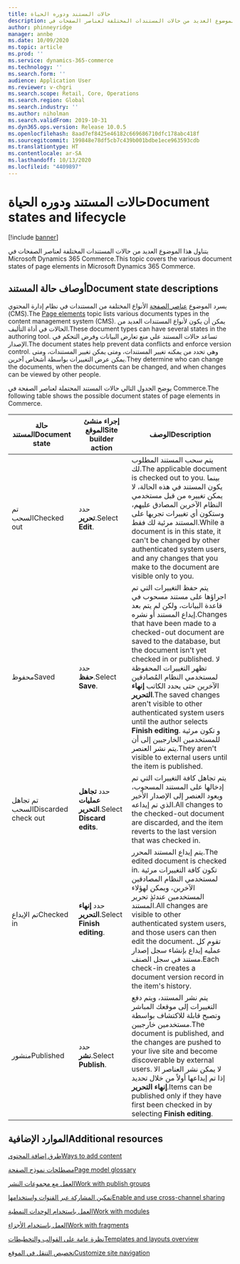 ```yaml
---
title: حالات المستند ودوره الحياة
description: يتناول هذا الموضوع العديد من حالات المستندات المختلفة لعناصر الصفحات في Microsoft Dynamics 365 Commerce.
author: phinneyridge
manager: annbe
ms.date: 10/09/2020
ms.topic: article
ms.prod: ''
ms.service: dynamics-365-commerce
ms.technology: ''
ms.search.form: ''
audience: Application User
ms.reviewer: v-chgri
ms.search.scope: Retail, Core, Operations
ms.search.region: Global
ms.search.industry: ''
ms.author: niholman
ms.search.validFrom: 2019-10-31
ms.dyn365.ops.version: Release 10.0.5
ms.openlocfilehash: 8aad7ef8425e46182c669686710dfc178abc418f
ms.sourcegitcommit: 199848e78df5cb7c439b001bdbe1ece963593cdb
ms.translationtype: HT
ms.contentlocale: ar-SA
ms.lasthandoff: 10/13/2020
ms.locfileid: "4409897"
---
```

# <a name="document-states-and-lifecycle"></a><span data-ttu-id="58616-103">حالات المستند ودوره الحياة</span><span class="sxs-lookup"><span data-stu-id="58616-103">Document states and lifecycle</span></span>

[!include [banner](includes/banner.md)]

<span data-ttu-id="58616-104">يتناول هذا الموضوع العديد من حالات المستندات المختلفة لعناصر الصفحات في Microsoft Dynamics 365 Commerce.</span><span class="sxs-lookup"><span data-stu-id="58616-104">This topic covers the various document states of page elements in Microsoft Dynamics 365 Commerce.</span></span>

## <a name="document-state-descriptions"></a><span data-ttu-id="58616-105">أوصاف حالة المستند</span><span class="sxs-lookup"><span data-stu-id="58616-105">Document state descriptions</span></span>

<span data-ttu-id="58616-106">يسرد الموضوع [عناصر الصفحة](page-elements-overview.md) الأنواع المختلفة من المستندات في نظام إدارة المحتوي (CMS).</span><span class="sxs-lookup"><span data-stu-id="58616-106">The [Page elements](page-elements-overview.md) topic lists various documents types in the content management system (CMS).</span></span> <span data-ttu-id="58616-107">يمكن أن يكون لأنواع المستندات العديد من الحالات في أداة التأليف.</span><span class="sxs-lookup"><span data-stu-id="58616-107">These document types can have several states in the authoring tool.</span></span> <span data-ttu-id="58616-108">تساعد حالات المستند علي منع تعارض البيانات وفرض التحكم في الإصدار.</span><span class="sxs-lookup"><span data-stu-id="58616-108">The document states help prevent data conflicts and enforce version control.</span></span> <span data-ttu-id="58616-109">وهي تحدد من يمكنه تغيير المستندات، ومتى يمكن تغيير المستندات، ومتى يمكن عرض التغييرات بواسطة أشخاص آخرين.</span><span class="sxs-lookup"><span data-stu-id="58616-109">They determine who can change the documents, when the documents can be changed, and when changes can be viewed by other people.</span></span>

<span data-ttu-id="58616-110">يوضح الجدول التالي حالات المستند المحتملة لعناصر الصفحة في Commerce.</span><span class="sxs-lookup"><span data-stu-id="58616-110">The following table shows the possible document states of page elements in Commerce.</span></span>

| <span data-ttu-id="58616-111">حالة المستند</span><span class="sxs-lookup"><span data-stu-id="58616-111">Document state</span></span>      | <span data-ttu-id="58616-112">إجراء منشئ الموقع</span><span class="sxs-lookup"><span data-stu-id="58616-112">Site builder action</span></span>        | <span data-ttu-id="58616-113">‏‏الوصف</span><span class="sxs-lookup"><span data-stu-id="58616-113">Description</span></span>                                                  |
| ------------------- | -------------------------- | ------------------------------------------------------------ |
| <span data-ttu-id="58616-114">تم السحب</span><span class="sxs-lookup"><span data-stu-id="58616-114">Checked out</span></span>         | <span data-ttu-id="58616-115">حدد **تحرير**.</span><span class="sxs-lookup"><span data-stu-id="58616-115">Select **Edit**.</span></span>           | <span data-ttu-id="58616-116">يتم سحب المستند المطلوب لك.</span><span class="sxs-lookup"><span data-stu-id="58616-116">The applicable document is checked out to you.</span></span> <span data-ttu-id="58616-117">بينما يكون المستند في هذه الحالة، لا يمكن تغييره من قبل مستخدمي النظام الآخرين المصادق عليهم، وستكون أي تغييرات تجريها على المستند مرئية لك فقط.</span><span class="sxs-lookup"><span data-stu-id="58616-117">While a document is in this state, it can't be changed by other authenticated system users, and any changes that you make to the document are visible only to you.</span></span> |
| <span data-ttu-id="58616-118">محفوظ</span><span class="sxs-lookup"><span data-stu-id="58616-118">Saved</span></span>               | <span data-ttu-id="58616-119">حدد **حفظ**.</span><span class="sxs-lookup"><span data-stu-id="58616-119">Select **Save**.</span></span>           | <span data-ttu-id="58616-120">يتم حفظ التغييرات التي تم اجراؤها على مستند مسحوب في قاعدة البيانات، ولكن لم يتم بعد إيداع المستند أو نشره.</span><span class="sxs-lookup"><span data-stu-id="58616-120">Changes that have been made to a checked-out document are saved to the database, but the document isn't yet checked in or published.</span></span> <span data-ttu-id="58616-121">لا تظهر التغييرات المحفوظة لمستخدمي النظام المُصادقين الآخرين حتى يحدد الكاتب **إنهاء التحرير**.</span><span class="sxs-lookup"><span data-stu-id="58616-121">The saved changes aren't visible to other authenticated system users until the author selects **Finish editing**.</span></span> <span data-ttu-id="58616-122">و تكون مرئية للمستخدمين الخارجيين إلى أن يتم نشر العنصر.</span><span class="sxs-lookup"><span data-stu-id="58616-122">They aren't visible to external users until the item is published.</span></span> |
| <span data-ttu-id="58616-123">تم تجاهل السحب</span><span class="sxs-lookup"><span data-stu-id="58616-123">Discarded check out</span></span> | <span data-ttu-id="58616-124">حدد **تجاهل عمليات التحرير**.</span><span class="sxs-lookup"><span data-stu-id="58616-124">Select **Discard edits**.</span></span>  | <span data-ttu-id="58616-125">يتم تجاهل كافة التغييرات التي تم إدخالها على المستند المسحوب، ويعود العنصر إلى الإصدار الأخير الذي تم إيداعه.</span><span class="sxs-lookup"><span data-stu-id="58616-125">All changes to the checked-out document are discarded, and the item reverts to the last version that was checked in.</span></span> |
| <span data-ttu-id="58616-126">تم الإيداع</span><span class="sxs-lookup"><span data-stu-id="58616-126">Checked in</span></span>          | <span data-ttu-id="58616-127">حدد **إنهاء التحرير**.</span><span class="sxs-lookup"><span data-stu-id="58616-127">Select **Finish editing**.</span></span> | <span data-ttu-id="58616-128">يتم إيداع المستند المحرر.</span><span class="sxs-lookup"><span data-stu-id="58616-128">The edited document is checked in.</span></span> <span data-ttu-id="58616-129">تكون كافة التغييرات مرئية لمستخدمي النظام المصادقين الآخرين، ويمكن لهؤلاء المستخدمين عندئذٍ تحرير المستند.</span><span class="sxs-lookup"><span data-stu-id="58616-129">All changes are visible to other authenticated system users, and those users can then edit the document.</span></span> <span data-ttu-id="58616-130">تقوم كل عمليه إيداع بإنشاء سجل إصدار مستند في سجل الصنف.</span><span class="sxs-lookup"><span data-stu-id="58616-130">Each check-in creates a document version record in the item's history.</span></span> |
| <span data-ttu-id="58616-131">منشور</span><span class="sxs-lookup"><span data-stu-id="58616-131">Published</span></span>           | <span data-ttu-id="58616-132">حدد **نشر**.</span><span class="sxs-lookup"><span data-stu-id="58616-132">Select **Publish**.</span></span>        | <span data-ttu-id="58616-133">يتم نشر المستند، ويتم دفع التغييرات إلى موقعك المباشر وتصبح قابلة للاكتشاف بواسطة مستخدمين خارجيين.</span><span class="sxs-lookup"><span data-stu-id="58616-133">The document is published, and the changes are pushed to your live site and become discoverable by external users.</span></span> <span data-ttu-id="58616-134">لا يمكن نشر العناصر الا إذا تم إيداعها أولاً من خلال تحديد **إنهاء التحرير**.</span><span class="sxs-lookup"><span data-stu-id="58616-134">Items can be published only if they have first been checked in by selecting **Finish editing**.</span></span> |

## <a name="additional-resources"></a><span data-ttu-id="58616-135">الموارد الإضافية</span><span class="sxs-lookup"><span data-stu-id="58616-135">Additional resources</span></span>

[<span data-ttu-id="58616-136">طرق إضافة المحتوى</span><span class="sxs-lookup"><span data-stu-id="58616-136">Ways to add content</span></span>](add-manage-content.md)

[<span data-ttu-id="58616-137">مصطلحات نموذج الصفحة</span><span class="sxs-lookup"><span data-stu-id="58616-137">Page model glossary</span></span>](page-elements-overview.md)

[<span data-ttu-id="58616-138">العمل مع مجموعات النشر</span><span class="sxs-lookup"><span data-stu-id="58616-138">Work with publish groups</span></span>](publish-groups.md)

[<span data-ttu-id="58616-139">تمكين المشاركة عبر القنوات واستخدامها</span><span class="sxs-lookup"><span data-stu-id="58616-139">Enable and use cross-channel sharing</span></span>](cross-channel-sharing.md)

[<span data-ttu-id="58616-140">العمل باستخدام الوحدات النمطية</span><span class="sxs-lookup"><span data-stu-id="58616-140">Work with modules</span></span>](work-with-modules.md)

[<span data-ttu-id="58616-141">العمل باستخدام الأجزاء</span><span class="sxs-lookup"><span data-stu-id="58616-141">Work with fragments</span></span>](work-with-fragments.md)

[<span data-ttu-id="58616-142">نظرة عامة على القوالب والتخطيطات</span><span class="sxs-lookup"><span data-stu-id="58616-142">Templates and layouts overview</span></span>](templates-layouts-overview.md)

[<span data-ttu-id="58616-143">تخصيص التنقل في الموقع</span><span class="sxs-lookup"><span data-stu-id="58616-143">Customize site navigation</span></span>](customize-site-navigation.md)
